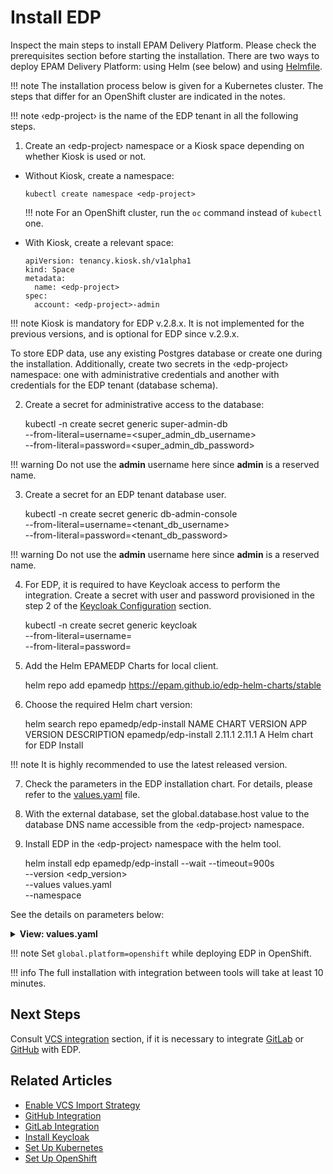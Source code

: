 # Install EDP

Inspect the main steps to install EPAM Delivery Platform. Please check the prerequisites section before starting the installation.
There are two ways to deploy EPAM Delivery Platform: using Helm (see below) and using [Helmfile](./install-via-helmfile.md#deploy-epam-delivery-platform).

!!! note
    The installation process below is given for a Kubernetes cluster. The steps that differ for an OpenShift cluster are
    indicated in the notes.

!!! note
    &#8249;edp-project&#8250; is the name of the EDP tenant in all the following steps.

1. Create an &#8249;edp-project&#8250; namespace or a Kiosk space depending on whether Kiosk is used or not.

  * Without Kiosk, create a namespace:

        kubectl create namespace <edp-project>

    !!! note
        For an OpenShift cluster, run the `oc` command instead of `kubectl` one.

  * With Kiosk, create a relevant space:

        apiVersion: tenancy.kiosk.sh/v1alpha1
        kind: Space
        metadata:
          name: <edp-project>
        spec:
          account: <edp-project>-admin

  !!! note
      Kiosk is mandatory for EDP v.2.8.x. It is not implemented for the previous versions, and is optional for EDP since v.2.9.x.

  To store EDP data, use any existing Postgres database or create one during the installation.
  Additionally, create two secrets in the &#8249;edp-project&#8250; namespace: one with administrative credentials and another with credentials for the EDP tenant (database schema).

2. Create a secret for administrative access to the database:

      kubectl -n <edp-project> create secret generic super-admin-db \
        --from-literal=username=<super_admin_db_username> \
        --from-literal=password=<super_admin_db_password>

  !!! warning
      Do not use the **admin** username here since **admin** is a reserved name.

3. Create a secret for an EDP tenant database user.

      kubectl -n <edp-project> create secret generic db-admin-console \
        --from-literal=username=<tenant_db_username> \
        --from-literal=password=<tenant_db_password>

  !!! warning
      Do not use the **admin** username here since **admin** is a reserved name.

4. For EDP, it is required to have Keycloak access to perform the integration. Create a secret with user and password provisioned in the step 2 of the [Keycloak Configuration](./install-keycloak.md#configuration) section.

      kubectl -n <edp-project> create secret generic keycloak \
        --from-literal=username=<username> \
        --from-literal=password=<password>

5. Add the Helm EPAMEDP Charts for local client.

      helm repo add epamedp https://epam.github.io/edp-helm-charts/stable

6. Choose the required Helm chart version:

      helm search repo epamedp/edp-install
      NAME                    CHART VERSION   APP VERSION     DESCRIPTION
      epamedp/edp-install     2.11.1           2.11.1          A Helm chart for EDP Install

  !!! note
      It is highly recommended to use the latest released version.

7. Check the parameters in the EDP installation chart. For details, please refer to the [values.yaml](https://github.com/epam/edp-install/blob/master/deploy-templates/values.yaml) file.

8. With the external database, set the global.database.host value to the database DNS name accessible from the &#8249;edp-project&#8250; namespace.

9. Install EDP in the &#8249;edp-project&#8250; namespace with the helm tool.

      helm install edp epamedp/edp-install --wait --timeout=900s \
      --version <edp_version> \
      --values values.yaml \
      --namespace <edp-project>

See the details on parameters below:

<details>
<summary><b>View: values.yaml</b></summary>

```yaml

global:

  # Name of the <edp-project> EDP namespace that was previously defined;
  edpName: <edp-project>

  # DNS wildcard for routing in the Kubernetes cluster;
  dnsWildCard: <DNS_wilcdard>

  # Enable or disable integration with Kiosk (by default the value is true)
  kioskEnabled: <true/false>

  # Kubernetes API server;
  webConsole:
    url: <kubeconfig.clusters.cluster.server>

  # set platform type: OpenShift or Kubernetes;
  platform: <platform_type>

  # Administrators of the tenant separated by comma (,) e.g. user@example.com;
  admins: [user1@example.com,user2@example.com]

  # Developers of the tenant separated by comma (,) e.g. user@example.com;
  developers: [user1@example.com,user2@example.com]

# AWS Region, e.g. "eu-central-1"
awsRegion:

keycloak-operator:
  keycloak:
    # URL to Keycloak;
    url: <keycloak_endpoint>

dockerRegistry:
  enabled: true
  # URL to Docker registry e.g. <aws_account_id>.dkr.ecr.<region>.amazonaws.com;
  url: <aws_account_id>.dkr.ecr.<region>.amazonaws.com

gerrit-operator:
  gerrit:
    # Gerrit SSH node port;
    sshPort: <gerrit_ssh_port>
kaniko:
  # AWS IAM role with push access to ECR, e.g. arn:aws:iam::<AWS_ACCOUNT_ID>:role/<AWS_IAM_ROLE_NAME>
  roleArn:

```

</details>

!!! note
    Set `global.platform=openshift` while deploying EDP in OpenShift.

!!! info
    The full installation with integration between tools will take at least 10 minutes.

## Next Steps

Consult [VCS integration](./import-strategy.md) section, if it is necessary to integrate [GitLab](./gitlab-integration.md) or [GitHub](./github-integration.md) with EDP.

## Related Articles

* [Enable VCS Import Strategy](./import-strategy.md)
* [GitHub Integration](http://localhost:8000/edp-install/operator-guide/github-integration/)
* [GitLab Integration](http://localhost:8000/edp-install/operator-guide/gitlab-integration/)
* [Install Keycloak](http://localhost:8000/edp-install/operator-guide/install-keycloak/)
* [Set Up Kubernetes](kubernetes-cluster-settings.md)
* [Set Up OpenShift](openshift-cluster-settings.md)
